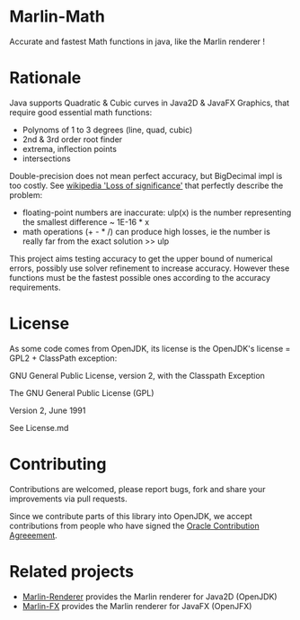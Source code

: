 Marlin-Math
===========

Accurate and fastest Math functions in java, like the Marlin renderer !


Rationale
=========
Java supports Quadratic & Cubic curves in Java2D & JavaFX Graphics, that require good essential math functions:
- Polynoms of 1 to 3 degrees (line, quad, cubic)
- 2nd & 3rd order root finder
- extrema, inflection points
- intersections

Double-precision does not mean perfect accuracy, but BigDecimal impl is too costly.
See [wikipedia 'Loss of significance'](https://en.wikipedia.org/wiki/Loss_of_significance) that perfectly describe the problem:
- floating-point numbers are inaccurate: ulp(x) is the number representing the smallest difference ~ 1E-16 * x
- math operations (+ - * /) can produce high losses, ie the number is really far from the exact solution >> ulp

This project aims testing accuracy to get the upper bound of numerical errors, possibly use solver refinement to increase accuracy.
However these functions must be the fastest possible ones according to the accuracy requirements.


License
=======

As some code comes from OpenJDK, its license is the OpenJDK's license = GPL2 + ClassPath exception:

GNU General Public License, version 2,
with the Classpath Exception

The GNU General Public License (GPL)

Version 2, June 1991

See License.md


Contributing
============

Contributions are welcomed, please report bugs, fork and share your improvements via pull requests.

Since we contribute parts of this library into OpenJDK, we accept contributions from people who have signed the [Oracle Contribution Agreeement](http://www.oracle.com/technetwork/community/oca-486395.html).


Related projects
================

- [Marlin-Renderer](https://github.com/bourgesl/marlin-renderer) provides the Marlin renderer for Java2D (OpenJDK)
- [Marlin-FX](https://github.com/bourgesl/marlin-fx) provides the Marlin renderer for JavaFX (OpenJFX)
